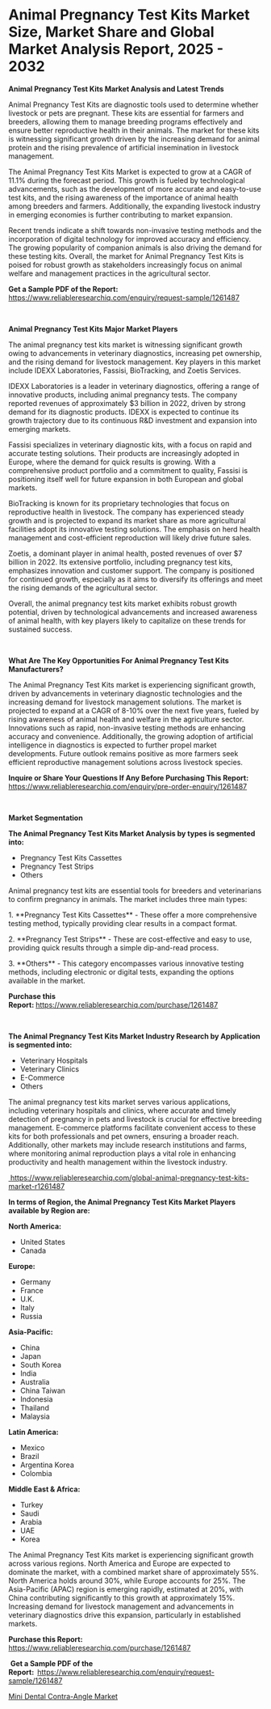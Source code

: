 <p><h1>Animal Pregnancy Test Kits Market Size, Market Share and Global Market Analysis Report, 2025 - 2032</h1></p><p><strong>Animal Pregnancy Test Kits Market Analysis and Latest Trends</strong></p>
<p><p>Animal Pregnancy Test Kits are diagnostic tools used to determine whether livestock or pets are pregnant. These kits are essential for farmers and breeders, allowing them to manage breeding programs effectively and ensure better reproductive health in their animals. The market for these kits is witnessing significant growth driven by the increasing demand for animal protein and the rising prevalence of artificial insemination in livestock management.</p><p>The Animal Pregnancy Test Kits Market is expected to grow at a CAGR of 11.1% during the forecast period. This growth is fueled by technological advancements, such as the development of more accurate and easy-to-use test kits, and the rising awareness of the importance of animal health among breeders and farmers. Additionally, the expanding livestock industry in emerging economies is further contributing to market expansion.</p><p>Recent trends indicate a shift towards non-invasive testing methods and the incorporation of digital technology for improved accuracy and efficiency. The growing popularity of companion animals is also driving the demand for these testing kits. Overall, the market for Animal Pregnancy Test Kits is poised for robust growth as stakeholders increasingly focus on animal welfare and management practices in the agricultural sector.</p></p>
<p><strong>Get a Sample PDF of the Report:&nbsp;</strong> <a href="https://www.reliableresearchiq.com/enquiry/request-sample/1261487?utm_campaign=3265&utm_medium=2&utm_source=Github&utm_content=ia&utm_term=04032025&utm_id=animal-pregnancy-test-kits">https://www.reliableresearchiq.com/enquiry/request-sample/1261487</a></p>
<p>&nbsp;</p>
<p><strong>Animal Pregnancy Test Kits Major Market Players</strong></p>
<p><p>The animal pregnancy test kits market is witnessing significant growth owing to advancements in veterinary diagnostics, increasing pet ownership, and the rising demand for livestock management. Key players in this market include IDEXX Laboratories, Fassisi, BioTracking, and Zoetis Services.</p><p>IDEXX Laboratories is a leader in veterinary diagnostics, offering a range of innovative products, including animal pregnancy tests. The company reported revenues of approximately $3 billion in 2022, driven by strong demand for its diagnostic products. IDEXX is expected to continue its growth trajectory due to its continuous R&D investment and expansion into emerging markets.</p><p>Fassisi specializes in veterinary diagnostic kits, with a focus on rapid and accurate testing solutions. Their products are increasingly adopted in Europe, where the demand for quick results is growing. With a comprehensive product portfolio and a commitment to quality, Fassisi is positioning itself well for future expansion in both European and global markets.</p><p>BioTracking is known for its proprietary technologies that focus on reproductive health in livestock. The company has experienced steady growth and is projected to expand its market share as more agricultural facilities adopt its innovative testing solutions. The emphasis on herd health management and cost-efficient reproduction will likely drive future sales.</p><p>Zoetis, a dominant player in animal health, posted revenues of over $7 billion in 2022. Its extensive portfolio, including pregnancy test kits, emphasizes innovation and customer support. The company is positioned for continued growth, especially as it aims to diversify its offerings and meet the rising demands of the agricultural sector.</p><p>Overall, the animal pregnancy test kits market exhibits robust growth potential, driven by technological advancements and increased awareness of animal health, with key players likely to capitalize on these trends for sustained success.</p></p>
<p>&nbsp;</p>
<p><strong>What Are The Key Opportunities For Animal Pregnancy Test Kits Manufacturers?</strong></p>
<p><p>The Animal Pregnancy Test Kits market is experiencing significant growth, driven by advancements in veterinary diagnostic technologies and the increasing demand for livestock management solutions. The market is projected to expand at a CAGR of 8-10% over the next five years, fueled by rising awareness of animal health and welfare in the agriculture sector. Innovations such as rapid, non-invasive testing methods are enhancing accuracy and convenience. Additionally, the growing adoption of artificial intelligence in diagnostics is expected to further propel market developments. Future outlook remains positive as more farmers seek efficient reproductive management solutions across livestock species.</p></p>
<p><strong>Inquire or Share Your Questions If Any Before Purchasing This Report:</strong> <a href="https://www.reliableresearchiq.com/enquiry/pre-order-enquiry/1261487?utm_campaign=3265&utm_medium=2&utm_source=Github&utm_content=ia&utm_term=04032025&utm_id=animal-pregnancy-test-kits">https://www.reliableresearchiq.com/enquiry/pre-order-enquiry/1261487</a></p>
<p>&nbsp;</p>
<p><strong>Market Segmentation</strong></p>
<p><strong>The Animal Pregnancy Test Kits Market Analysis by types is segmented into:</strong></p>
<p><ul><li>Pregnancy Test Kits Cassettes</li><li>Pregnancy Test Strips</li><li>Others</li></ul></p>
<p><p>Animal pregnancy test kits are essential tools for breeders and veterinarians to confirm pregnancy in animals. The market includes three main types: </p><p>1. **Pregnancy Test Kits Cassettes** - These offer a more comprehensive testing method, typically providing clear results in a compact format.</p><p>   </p><p>2. **Pregnancy Test Strips** - These are cost-effective and easy to use, providing quick results through a simple dip-and-read process.</p><p>3. **Others** - This category encompasses various innovative testing methods, including electronic or digital tests, expanding the options available in the market.</p></p>
<p><strong>Purchase this Report:&nbsp;</strong><a href="https://www.reliableresearchiq.com/purchase/1261487?utm_campaign=3265&utm_medium=2&utm_source=Github&utm_content=ia&utm_term=04032025&utm_id=animal-pregnancy-test-kits">https://www.reliableresearchiq.com/purchase/1261487</a></p>
<p>&nbsp;</p>
<p><strong>The Animal Pregnancy Test Kits Market Industry Research by Application is segmented into:</strong></p>
<p><ul><li>Veterinary Hospitals</li><li>Veterinary Clinics</li><li>E-Commerce</li><li>Others</li></ul></p>
<p><p>The animal pregnancy test kits market serves various applications, including veterinary hospitals and clinics, where accurate and timely detection of pregnancy in pets and livestock is crucial for effective breeding management. E-commerce platforms facilitate convenient access to these kits for both professionals and pet owners, ensuring a broader reach. Additionally, other markets may include research institutions and farms, where monitoring animal reproduction plays a vital role in enhancing productivity and health management within the livestock industry.</p></p>
<p><a href="https://www.reliableresearchiq.com/global-animal-pregnancy-test-kits-market-r1261487?utm_campaign=3265&utm_medium=2&utm_source=Github&utm_content=ia&utm_term=04032025&utm_id=animal-pregnancy-test-kits">&nbsp;https://www.reliableresearchiq.com/global-animal-pregnancy-test-kits-market-r1261487</a></p>
<p><strong>In terms of Region, the Animal Pregnancy Test Kits Market Players available by Region are:</strong></p>
<p>
    <p> <strong> North America: </strong>
        <ul>
            <li>United States</li>
            <li>Canada</li>
        </ul>
        </p> 
    <p> <strong> Europe: </strong>
        <ul>
            <li>Germany</li>
            <li>France</li>
            <li>U.K.</li>
            <li>Italy</li>
            <li>Russia</li>
        </ul>
        </p> 
    <p> <strong> Asia-Pacific: </strong>
        <ul>
            <li>China</li>
            <li>Japan</li>
            <li>South Korea</li>
            <li>India</li>
            <li>Australia</li>
            <li>China Taiwan</li>
            <li>Indonesia</li>
            <li>Thailand</li>
            <li>Malaysia</li>
        </ul>
        </p> 
    <p> <strong> Latin America: </strong>
        <ul>
            <li>Mexico</li>
            <li>Brazil</li>
            <li>Argentina Korea</li>
            <li>Colombia</li>
        </ul>
        </p> 
    <p> <strong> Middle East & Africa: </strong>
        <ul>
            <li>Turkey</li>
            <li>Saudi</li>
            <li>Arabia</li>
            <li>UAE</li>
            <li>Korea</li>
        </ul>
    </p>
    </p>
<p><p>The Animal Pregnancy Test Kits market is experiencing significant growth across various regions. North America and Europe are expected to dominate the market, with a combined market share of approximately 55%. North America holds around 30%, while Europe accounts for 25%. The Asia-Pacific (APAC) region is emerging rapidly, estimated at 20%, with China contributing significantly to this growth at approximately 15%. Increasing demand for livestock management and advancements in veterinary diagnostics drive this expansion, particularly in established markets.</p></p>
<p><strong>Purchase this Report: </strong><a href="https://www.reliableresearchiq.com/purchase/1261487?utm_campaign=3265&utm_medium=2&utm_source=Github&utm_content=ia&utm_term=04032025&utm_id=animal-pregnancy-test-kits">https://www.reliableresearchiq.com/purchase/1261487</a></p>
<p>&nbsp;<strong>Get a Sample PDF of the Report:&nbsp;&nbsp;</strong><a href="https://www.reliableresearchiq.com/enquiry/request-sample/1261487?utm_campaign=3265&utm_medium=2&utm_source=Github&utm_content=ia&utm_term=04032025&utm_id=animal-pregnancy-test-kits">https://www.reliableresearchiq.com/enquiry/request-sample/1261487</a></p>
<p><strong></strong></p>
<p><p><a href="https://github.com/saklpelzami95/Market-Research-Report-List-1/blob/main/mini-dental-contra-angle-market.md?utm_campaign=3265&utm_medium=2&utm_source=Github&utm_content=ia&utm_term=04032025&utm_id=animal-pregnancy-test-kits">Mini Dental Contra-Angle Market</a></p></p>
